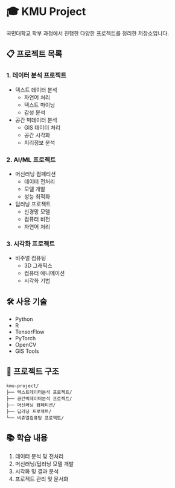 # 🎓 KMU Project

국민대학교 학부 과정에서 진행한 다양한 프로젝트를 정리한 저장소입니다.

## 📋 프로젝트 목록

### 1. 데이터 분석 프로젝트
- 텍스트 데이터 분석
  - 자연어 처리
  - 텍스트 마이닝
  - 감성 분석
- 공간 빅데이터 분석
  - GIS 데이터 처리
  - 공간 시각화
  - 지리정보 분석

### 2. AI/ML 프로젝트
- 머신러닝 컴페티션
  - 데이터 전처리
  - 모델 개발
  - 성능 최적화
- 딥러닝 프로젝트
  - 신경망 모델
  - 컴퓨터 비전
  - 자연어 처리

### 3. 시각화 프로젝트
- 비주얼 컴퓨팅
  - 3D 그래픽스
  - 컴퓨터 애니메이션
  - 시각화 기법

## 🛠️ 사용 기술
- Python
- R
- TensorFlow
- PyTorch
- OpenCV
- GIS Tools

## 📁 프로젝트 구조
```
kmu-project/
├── 텍스트데이터분석 프로젝트/
├── 공간빅데이터분석 프로젝트/
├── 머신러닝 컴페티션/
├── 딥러닝 프로젝트/
└── 비쥬얼컴퓨팅 프로젝트/
```

## 📚 학습 내용
1. 데이터 분석 및 전처리
2. 머신러닝/딥러닝 모델 개발
3. 시각화 및 결과 분석
4. 프로젝트 관리 및 문서화
